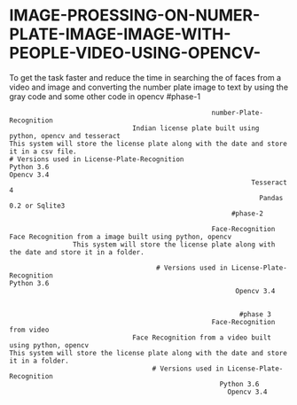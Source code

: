 # IMAGE-PROESSING-ON-NUMER-PLATE-IMAGE-IMAGE-WITH-PEOPLE-VIDEO-USING-OPENCV-
To get the task faster and reduce the time in searching the  of faces from a video and image and converting the number plate image to text by using the gray code and some other code in opencv
                                                            #phase-1

                                                       number-Plate-Recognition                                                         
                                   Indian license plate built using python, opencv and tesseract                                                                       This system will store the license plate along with the date and store it in a csv file.                                                               # Versions used in License-Plate-Recognition                                                                                                                         Python 3.6                                                                                                                                 Opencv 3.4 
                                                                 Tesseract 4                                                               
                                                                   Pandas 0.2 or Sqlite3                                             
                                                            #phase-2

                                                       Face-Recognition                                                                                                  Face Recognition from a image built using python, opencv                                   
                    This system will store the license plate along with the date and store it in a folder.   
                    
                                         # Versions used in License-Plate-Recognition                                                                                                                Python 3.6       
                                                             Opencv 3.4 
                                                             
                                                             
                                                              #phase 3
                                                       Face-Recognition from video                                                        
                                   Face Recognition from a video built using python, opencv                                                                      This system will store the license plate along with the date and store it in a folder.                 
                                        # Versions used in License-Plate-Recognition                
                                                         Python 3.6                                                               
                                                           Opencv 3.4                                                               
  
